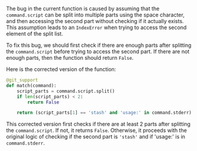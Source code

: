 The bug in the current function is caused by assuming that the `command.script` can be split into multiple parts using the space character, and then accessing the second part without checking if it actually exists. This assumption leads to an `IndexError` when trying to access the second element of the split list.

To fix this bug, we should first check if there are enough parts after splitting the `command.script` before trying to access the second part. If there are not enough parts, then the function should return `False`.

Here is the corrected version of the function:

```python
@git_support
def match(command):
    script_parts = command.script.split()
    if len(script_parts) < 2:
        return False

    return (script_parts[1] == 'stash' and 'usage:' in command.stderr)
```

This corrected version first checks if there are at least 2 parts after splitting the `command.script`. If not, it returns `False`. Otherwise, it proceeds with the original logic of checking if the second part is `'stash'` and if 'usage:' is in `command.stderr`.
